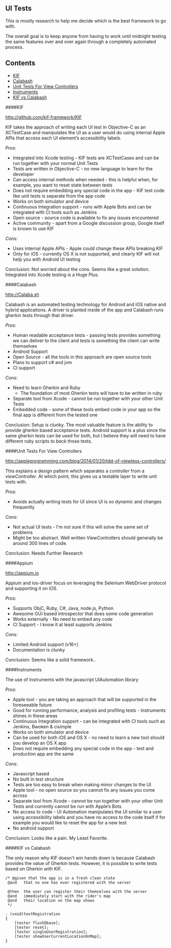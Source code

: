 UI Tests
--------

This is mostly research to help me decide which is the best framework to go with.

The overall goal is to keep anyone from having to work until midnight testing the same features over and over again through a completely automated process.

## Contents
- [KIF](####kif)
- [Calabash](####calabash)
- [Unit Tests For View Controllers](####unit-tests-for-view-controllers)
- [Instruments](####instruments)
- [KIF vs Calabash](####kif-vs-calabash)

####KIF

http://github.com/kif-framework/KIF

KIF takes the approach of writing each UI test in Objective-C as an XCTestCase and manipulates the UI as a user would do using internal Apple APIs that access each UI element’s accessibility labels.


*Pros:*
 - Integrated into Xcode testing - KIF tests are XCTestCases and can be run together with your normal Unit Tests
 - Tests are written in Objective-C - no new language to learn for the developer
 - Can access internal methods when needed - this is helpful when, for example, you want to reset state between tests
 - Does not require embedding any special code in the app - KIF test code like unit tests is separate from the app code
 - Works on both simulator and device
 - Continuous Integration support - runs with Apple Bots and can be integrated with CI tools such as Jenkins
 - Open source - source code is available to fix any issues encountered
 - Active community - apart from a Google discussion group, Google itself is known to use KIF

*Cons:*
 - Uses internal Apple APIs - Apple could change these APIs breaking KIF
 - Only for iOS - currently OS X is not supported, and clearly KIF will not help you with Android UI testing

Conclusion: Not worried about the cons. Seems like a great solution. Integrated into Xcode testing is a Huge Plus.


####Calabash

http://Calaba.sh

Calabash is an automated testing technology for Android and iOS native and hybrid applications. A driver is planted inside of the app
and Calabash runs gherkin tests through that driver.

*Pros:*
 - Human readable acceptance tests - passing tests provides something we can deliver to the client and tests is something the client can write themselves
 - Android Support
 - Open Source - all the tools in this approach are open source tools
 - Plans to support c# and jvm
 - CI support

*Cons:*
 - Need to learn Gherkin and Ruby
   - The foundation of most Gherkin tests will have to be written in ruby
 - Separate tool from Xcode - cannot be run together with your other Unit Tests
 - Embedded code - some of these tools embed code in your app so the final app is different from the tested one

Conclusion: Setup is clunky. The most valuable feature is the ability to provide gherkin based acceptance tests. Android support is a plus since the same gherkin tests can be used for both, but I believe they will need to have different ruby scripts to _back_ those tests.


####Unit Tests For View Controllers

http://appleprogramming.com/blog/2014/01/20/tdd-of-viewless-controllers/

This explains a design pattern which separates a _controller_ from a _viewController_. At which point, this gives us a testable layer to write unit tests with.

*Pros:*
 - Avoids actually writing tests for UI since UI is so dynamic and changes frequently

*Cons:*
 - Not actual UI tests - I'm not sure if this will solve the same set of problems
 - Might be too abstract. Well written ViewControllers should generally be around 300 lines of code.

Conclusion: Needs Further Research

####Appium

http://appium.io

Appium and ios-driver focus on leveraging the Selenium WebDriver protocol and supporting it on iOS.

*Pros:*
 - Supports ObjC, Ruby, C#, Java, node.js, Python
 - Awesome GUI based introspector that does some code generation
 - Works externally - No need to embed any code
 - CI Support - I know it at least supports Jenkins

*Cons:*
 - Limited Android support (v16+)
 - Documentation is clunky

Conclusion: Seems like a solid framework..


####Instruments

The use of Instruments with the javascript UIAutomation library

*Pros:*
 - Apple tool - you are taking an approach that will be supported in the foreseeable future
 - Good for running performance, analysis and profiling tests - Instruments shines in these areas
 - Continuous Integration support - can be integrated with CI tools such as Jenkins, Bwoken & cisimple
 - Works on both simulator and device
 - Can be used for both iOS and OS X - no need to learn a new tool should you develop an OS X app
 - Does not require embedding any special code in the app - test and production app are the same

*Cons:*
 - Javascript based
 - No built in test structure
 - Tests are too easy to break when making minor changes to the UI
 - Apple tool - no open source so you cannot fix any issues you come across
 - Separate tool from Xcode - cannot be run together with your other Unit Tests and currently cannot be run with Apple’s Bots
 - No access to code - UI Automation manipulates the UI similar to a user using accessibility labels and you have no access to the code itself if for example you would like to reset the app for a new test
 - No android support

Conclusion: Looks like a pain. My Least Favorite.


####KIF vs Calabash

The only reason why KIF doesn't win hands down is because Calabash provides the value of Gherkin tests. However, it is possible to write tests based on Gherkin with KIF.

```
/* @given that the app is in a fresh clean state
 @and   that no one has ever registered with the server

 @then  the user can register their themselves with the server
 @and   immediately start with the rider's map
 @and   their location on the map shows
 */

- (void)testRegistration
{
    [tester flushDbase];
    [tester reset];
    [tester singleUserRegistration];
    [tester showUserCurrentLocationOnMap];
}
```
